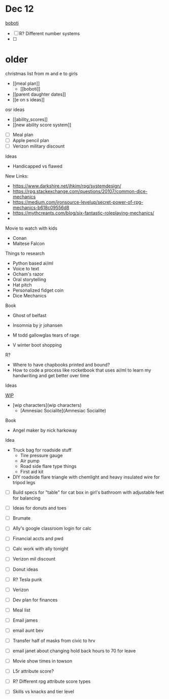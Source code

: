# Dec 12
[boboti](boboti.md)
- [ ] R? Different number systems
- [ ] 

# older
christmas list from m and e to girls
- [[meal plan]]
	- [[boboti]]
- [[parent daughter dates]]
- [[e on s ideas]]

osr ideas
- [[ability_scores]]
- [[new ability score system]]

- [ ] Meal plan
- [ ] Apple pencil plan
- [ ] Verizon military discount

Ideas
- Handicapped vs flawed

New Links:
- https://www.darkshire.net/jhkim/rpg/systemdesign/
- https://rpg.stackexchange.com/questions/20107/common-dice-mechanics
- https://medium.com/ironsource-levelup/secret-power-of-rpg-mechanics-b618c09556d8
- https://mythcreants.com/blog/six-fantastic-roleplaying-mechanics/
- 

Movie to watch with kids
- Conan
- Maltese Falcon

Things to research
- Python based ai/ml
- Voice to text
- Ocham's razor
- Oral storytelling 
- Hat pitch
- Personalized fidget coin
- Dice Mechanics

Book
- Ghost of belfast
- Insomnia by jr johansen
- M todd gallowglas tears of rage

-   V winter boot shopping

R?

-   Where to have chapbooks printed and bound?
-   How to code a process like rocketbook that uses ai/ml to learn my handwriting and get better over time

Ideas

[WIP](WIP)

-   [wip characters](wip characters)
    -   [Amnesiac Socialite](Amnesiac Socialite)

Book

-   Angel maker by nick harkoway

Idea
- Truck bag for roadside stuff
	- Tire pressure gauge
	- Air pump
	- Road side flare type things
	- First aid kit
- DIY roadside flare triangle with chemlight and heavy insulated wire for tripod legs

- [ ] Build specs for "table" for cat box in girl's bathroom with adjustable feet for balancing
- [ ] Ideas for donuts and toes
- [ ] Brumate
- [ ] Ally's google classroom login for calc
- [ ] Financial accts and pwd
- [ ] Calc work with ally tonight

- [ ] Verizon mil discount
- [ ] Donut ideas

- [ ] R? Tesla punk

- [ ] Verizon
- [ ] Dev plan for finances
- [ ] Meal list
- [ ] Email james
- [ ] email aunt bev
- [ ] Transfer half of masks from civic to hrv
- [ ] email janet about changing hold back hours to 70 for leave

- [ ] Movie show times in towson
- [ ] L5r attribute score?
- [ ] R? Different rpg attribute score types
- [ ] Skills vs knacks and tier level